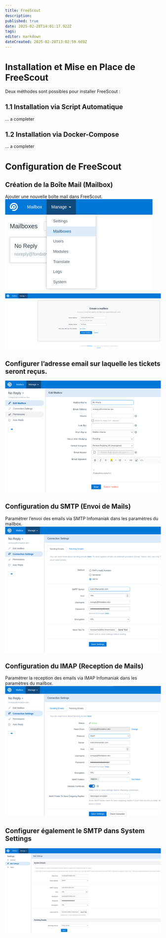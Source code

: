 ```yaml
---
title: FreeScout
description: 
published: true
date: 2025-02-28T14:01:17.922Z
tags: 
editor: markdown
dateCreated: 2025-02-28T13:02:59.669Z
---
```


# Installation et Mise en Place de FreeScout

Deux méthodes sont possibles pour installer FreeScout :

## 1.1 Installation via Script Automatique
... a completer

## 1.2 Installation via Docker-Compose
... a completer



# Configuration de FreeScout

## Création de la Boîte Mail (Mailbox)

Ajouter une nouvelle boîte mail dans FreeScout.
![0.png](/0.png)
![1.png](/1.png)

## Configurer l’adresse email sur laquelle les tickets seront reçus.
![2.png](/2.png)


## Configuration du SMTP (Envoi de Mails)
Paramétrer l’envoi des emails via SMTP Infomaniak dans les paramètres du mailbox.
![3.png](/3.png)

## Configuration du IMAP (Reception de Mails)

Paramétrer la reception des emails via IMAP Infomaniak dans les paramètres du mailbox.
![4.png](/4.png)

## Configurer également le SMTP dans System Settings
![5.png](/5.png)


